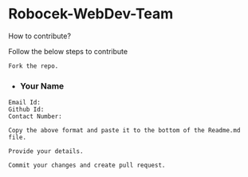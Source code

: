 # Robocek-WebDev-Team

How to contribute?

Follow the below steps to contribute

    Fork the repo.

- ### Your Name

```
Email Id:
Github Id:
Contact Number:

```

    Copy the above format and paste it to the bottom of the Readme.md file.

    Provide your details.

    Commit your changes and create pull request.
